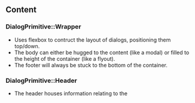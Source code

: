 ## Content

### DialogPrimitive::Wrapper
- Uses flexbox to contruct the layout of dialogs, positioning them top/down.
- The body can either be hugged to the content (like a modal) or filled to the height of the container (like a flyout).
- The footer will always be stuck to the bottom of the container.

### DialogPrimitive::Header
- The header houses information relating to the 